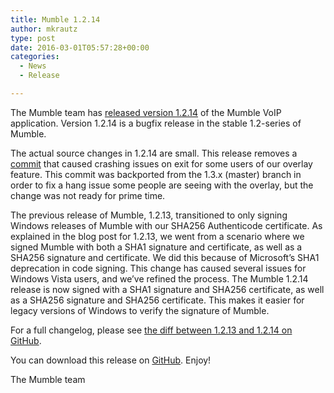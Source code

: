 ```yaml
---
title: Mumble 1.2.14
author: mkrautz
type: post
date: 2016-03-01T05:57:28+00:00
categories:
  - News
  - Release

---
```

<img class="alignleft size-full wp-image-232" title="Mumblesoftwarelogo" src="http://mumble.sourceforge.net/w/logo.png" alt="" />The Mumble team has [released version 1.2.14][1] of the Mumble VoIP application. Version 1.2.14 is a bugfix release in the stable 1.2-series of Mumble.

<!--more-->

The actual source changes in 1.2.14 are small. This release removes a [commit][2] that caused crashing issues on exit for some users of our overlay feature. This commit was backported from the 1.3.x (master) branch in order to fix a hang issue some people are seeing with the overlay, but the change was not ready for prime time.

The previous release of Mumble, 1.2.13, transitioned to only signing Windows releases of Mumble with our SHA256 Authenticode certificate. As explained in the blog post for 1.2.13, we went from a scenario where we signed Mumble with both a SHA1 signature and certificate, as well as a SHA256 signature and certificate. We did this because of Microsoft&#8217;s SHA1 deprecation in code signing. This change has caused several issues for Windows Vista users, and we&#8217;ve refined the process. The Mumble 1.2.14 release is now signed with a SHA1 signature and SHA256 certificate, as well as a SHA256 signature and SHA256 certificate. This makes it easier for legacy versions of Windows to verify the signature of Mumble.

For a full changelog, please see [the diff between 1.2.13 and 1.2.14 on GitHub][3].

You can download this release on [GitHub][4]. Enjoy!

The Mumble team

 [1]: https://github.com/mumble-voip/mumble/releases/tag/1.2.14
 [2]: https://github.com/mumble-voip/mumble/commit/6f3bacbded1b91c8eff6d13de436d9650aaf36e1
 [3]: https://github.com/mumble-voip/mumble/compare/1.2.13...1.2.14
 [4]: https://github.com/mumble-voip/mumble/releases/tag/1.2.14 "https://github.com/mumble-voip/mumble/releases/tag/1.2.14"